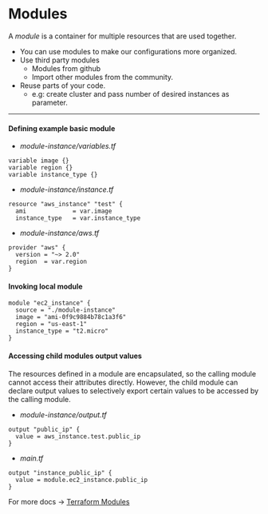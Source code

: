 # Modules

A *module* is a container for multiple resources that are used together.

* You can use modules to make our configurations more organized.
* Use third party modules
  * Modules from github
  * Import other modules from the community.
* Reuse parts of your code.
  * e.g: create cluster and pass number of desired instances as parameter.

--- 

#### Defining example basic module
* *module-instance/variables.tf*
```hcl
variable image {}
variable region {}
variable instance_type {}
```

* *module-instance/instance.tf*
```hcl
resource "aws_instance" "test" {
  ami             = var.image
  instance_type   = var.instance_type
```

* *module-instance/aws.tf*
```hcl
provider "aws" {
  version = "~> 2.0"
  region  = var.region
}
```

#### Invoking local module

```hcl
module "ec2_instance" {
  source = "./module-instance"
  image = "ami-0f9c9884b78c1a3f6"
  region = "us-east-1"
  instance_type = "t2.micro"
}
  ```
  
#### Accessing child modules output values

The resources defined in a module are encapsulated, so the calling module cannot access their attributes directly. However, the child module can declare output values to selectively export certain values to be accessed by the calling module.

* *module-instance/output.tf*
```hcl
output "public_ip" {
  value = aws_instance.test.public_ip
}
```

* *main.tf*
```hcl
output "instance_public_ip" {
  value = module.ec2_instance.public_ip
}
```


For more docs &rarr; <a href="https://www.terraform.io/docs/configuration/modules.html">Terraform Modules</a>









